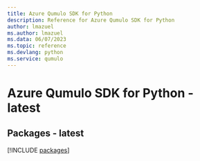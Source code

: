 ```yaml
---
title: Azure Qumulo SDK for Python
description: Reference for Azure Qumulo SDK for Python
author: lmazuel
ms.author: lmazuel
ms.data: 06/07/2023
ms.topic: reference
ms.devlang: python
ms.service: qumulo
---
```

# Azure Qumulo SDK for Python - latest
## Packages - latest
[!INCLUDE [packages](qumulo-index.md)]